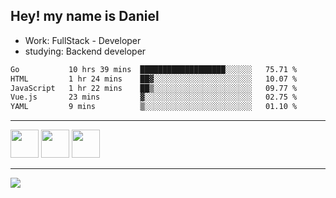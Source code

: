 ## Hey! my name is Daniel

- Work: FullStack - Developer
- studying: Backend developer

<!--START_SECTION:waka-->

```txt
Go           10 hrs 39 mins  ███████████████████░░░░░░   75.71 %
HTML         1 hr 24 mins    ██▓░░░░░░░░░░░░░░░░░░░░░░   10.07 %
JavaScript   1 hr 22 mins    ██▒░░░░░░░░░░░░░░░░░░░░░░   09.77 %
Vue.js       23 mins         ▓░░░░░░░░░░░░░░░░░░░░░░░░   02.75 %
YAML         9 mins          ▒░░░░░░░░░░░░░░░░░░░░░░░░   01.10 %
```

<!--END_SECTION:waka-->
    

<hr>
<div>
    <img height="45" src="https://img.icons8.com/color/48/000000/nodejs.png"/>
    <img height="45" src="https://www.vectorlogo.zone/logos/golang/golang-ar21.svg">
    <img height="45" src="https://www.vectorlogo.zone/logos/nestjs/nestjs-icon.svg">
</div>
<hr>
<div>
    <a href="https://www.linkedin.com/in/daniel-lucas-bb7b82193/" target="_blank">
        <img src="https://img.shields.io/badge/LinkedIn-0077B5?style=for-the-badge&logo=linkedin&logoColor=white">
    </a>
</div>
